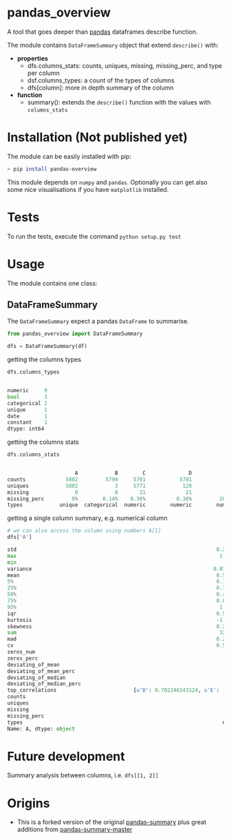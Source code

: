 # pandas_overview
A tool that goes deeper than [pandas](http://pandas.pydata.org/) dataframes describe function.

The module contains `DataFrameSummary` object that extend `describe()` with:

 * **properties**
    * dfs.columns_stats: counts, uniques, missing, missing_perc, and type per column
    * dsf.columns_types: a count of the types of columns
    * dfs[column]: more in depth summary of the column
 * **function**
    * summary(): extends the `describe()` function with the values with `columns_stats`
 

# Installation (Not published yet)
The module can be easily installed with pip:

```bash
> pip install pandas-overview
```

This module depends on `numpy` and `pandas`. Optionally you can get also some nice visualisations if you have `matplotlib` installed.

# Tests
To run the tests, execute the command `python setup.py test`

# Usage
The module contains one class:

## DataFrameSummary

The `DataFrameSummary` expect a pandas `DataFrame` to summarise.

```python
from pandas_overview import DataFrameSummary

dfs = DataFrameSummary(df)
```

getting the columns types

```python
dfs.columns_types


numeric     9
bool        3
categorical 2
unique      1
date        1
constant    1
dtype: int64
```

getting the columns stats

```python
dfs.columns_stats


                      A            B        C              D              E 
counts             5802         5794     5781           5781           4617   
uniques            5802            3     5771            128            121   
missing               0            8       21             21           1185   
missing_perc         0%        0.14%    0.36%          0.36%         20.42%   
types            unique  categorical  numeric        numeric        numeric 
```

getting a single column summary, e.g. numerical column

```python
# we can also access the column using numbers A[1]
dfs['A']

std                                                                 0.2827146
max                                                                  1.072792
min                                                                         0
variance                                                           0.07992753
mean                                                                0.5548516
5%                                                                  0.1603367
25%                                                                 0.3199776
50%                                                                 0.4968588
75%                                                                 0.8274732
95%                                                                  1.011255
iqr                                                                 0.5074956
kurtosis                                                            -1.208469
skewness                                                            0.2679559
sum                                                                  3207.597
mad                                                                 0.2459508
cv                                                                  0.5095319
zeros_num                                                                  11
zeros_perc                                                               0,1%
deviating_of_mean                                                          21
deviating_of_mean_perc                                                  0.36%
deviating_of_median                                                        21
deviating_of_median_perc                                                0.36%
top_correlations                         {u'D': 0.702240243124, u'E': -0.663}
counts                                                                   5781
uniques                                                                  5771
missing                                                                    21
missing_perc                                                            0.36%
types                                                                 numeric
Name: A, dtype: object
```

# Future development

Summary analysis between columns, i.e. `dfs[[1, 2]]`

# Origins

- This is a forked version of the original [pandas-summary](https://github.com/mouradmourafiq/pandas-summary) plus great additions from [pandas-summary-master](https://github.com/AlfonsoRReyes/pandas-summary-master)